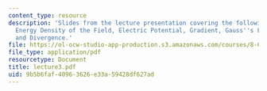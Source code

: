 ```yaml
---
content_type: resource
description: 'Slides from the lecture presentation covering the following topics:
  Energy Density of the Field, Electric Potential, Gradient, Gauss''s Law Revisited,
  and Divergence.'
file: https://ol-ocw-studio-app-production.s3.amazonaws.com/courses/8-022-physics-ii-electricity-and-magnetism-fall-2004/9b5b6faf40963626e33a59428df627ad_lecture3.pdf
file_type: application/pdf
resourcetype: Document
title: lecture3.pdf
uid: 9b5b6faf-4096-3626-e33a-59428df627ad
---
```

